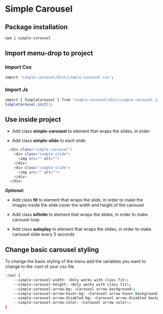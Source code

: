 # Simple Carousel

## Package installation

```bash
npm i simple-carousel
```

## Import menu-drop to project

### Import Css

```bash
import "simple-carousel/dist/simple-carousel.css";
```

### Import Js

```bash
import { SimpleCarousel } from "simple-carousel/dist/simple-carousel.js";
SimpleCarousel.init();
```

## Use inside project

- Add class **simple-carousel** to element that wraps the slides, in order

- Add class **simple-slide** to each slide

```bash
  <div class="simple-carousel">
    <div class="simple-slide">
      <img src="" alt="">
    </div>
    <div class="simple-slide">
      <img src="" alt="">
    </div>
  </div>
```

**_Optional:_**

- Add class **fit** to element that wraps the slide, in order to make the images inside the slide cover the width and height of the carousel

- Add class **infinite** to element that wraps the slides, in order to make carousel loop

- Add class **autoplay** to element that wraps the slides, in order to make carousel slide every 5 seconds

## Change basic carousel styling

To change the basic styling of the menu add the variables you want to change to the :root of your css file

```bash
:root {
    --simple-carousel-width: <Only works with class fit>;
    --simple-carousel-height: <Only works with class fit>;
    --simple-carousel-arrow-bg: <Carousel arrow background>;
    --simple-carousel-arrow-hover-bg: <Carousel arrow hover background>;
    --simple-carousel-arrow-disabled-bg: <Carousel arrow disabled background>;
    --simple-carousel-arrow-color: <Carousel arrow color>;
}
```
